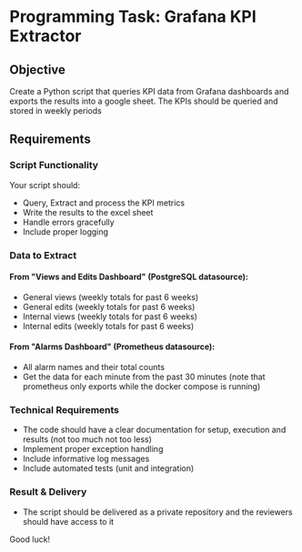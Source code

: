# Programming Task: Grafana KPI Extractor

## Objective

Create a Python script that queries KPI data from Grafana dashboards and exports the results into a google sheet.
The KPIs should be queried and stored in weekly periods

## Requirements

### Script Functionality

Your script should:
- Query, Extract and process the KPI metrics
- Write the results to the excel sheet
- Handle errors gracefully
- Include proper logging

### Data to Extract

#### From "Views and Edits Dashboard" (PostgreSQL datasource):
- General views (weekly totals for past 6 weeks)
- General edits (weekly totals for past 6 weeks)
- Internal views (weekly totals for past 6 weeks)
- Internal edits (weekly totals for past 6 weeks)

#### From "Alarms Dashboard" (Prometheus datasource):
- All alarm names and their total counts
- Get the data for each minute from the past 30 minutes (note that prometheus only exports while the docker compose is running)


### Technical Requirements

- The code should have a clear documentation for setup, execution and results (not too much not too less)
- Implement proper exception handling
- Include informative log messages
- Include automated tests (unit and integration)

### Result & Delivery
- The script should be delivered as a private repository and the reviewers should have access to it

Good luck! 
